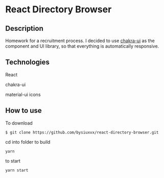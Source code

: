 # React Directory Browser

## Description

Homework for a recruitment process. I decided to use [chakra-ui](https://chakra-ui.com/) as the component and UI library, so that everything is automatically responsive.

## Technologies

React

chakra-ui

material-ui icons

## How to use

To download

    $ git clone https://github.com/bysiuxvx/react-directory-browser.git

cd into folder to build

    yarn

to start

    yarn start
